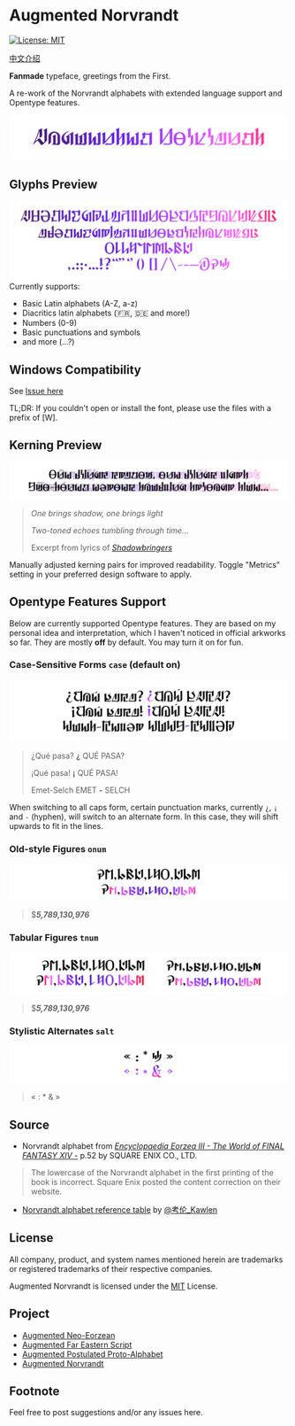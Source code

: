 # Augmented Norvrandt
[![License: MIT](https://img.shields.io/badge/License-MIT-yellow.svg)](https://opensource.org/licenses/MIT)

[中文介绍](README_CN.md)

**Fanmade** typeface, greetings from the First.

A re-work of the Norvrandt alphabets with extended language support and Opentype features.

![Augmented Norvrandt](preview/Title.svg)

## Glyphs Preview

![Alphabets](preview/Glyphs.svg)
Currently supports:
- Basic Latin alphabets (A-Z, a-z)
- Diacritics latin alphabets (🇫🇷, 🇩🇪 and more!)
- Numbers (0-9)
- Basic punctuations and symbols
- and more (…?)

## Windows Compatibility

See [Issue here](https://github.com/karaipsum/Postulated-Proto-Alphabet/issues/1#issue-2312178558)

TL;DR: If you couldn't open or install the font, please use the files with a prefix of [W].

## Kerning Preview

![Kerning](preview/Kerning.svg)
> _One brings shadow, one brings light_
> 
> _Two-toned echoes tumbling through time…_
> 
> Excerpt from lyrics of [_Shadowbringers_](https://na.finalfantasyxiv.com/blog/002805.html)

Manually adjusted kerning pairs for improved readability. Toggle "Metrics" setting in your preferred design software to apply.

## Opentype Features Support

Below are currently supported Opentype features. They are based on my personal idea and interpretation, which I haven't noticed in official arkworks so far. They are mostly **off** by default. You may turn it on for fun.

### Case-Sensitive Forms `case`  (default **on**)
![case](preview/case.svg)
> ¿Qué pasa? **¿** QUÉ PASA? 
> 
> ¡Qué pasa! **¡** QUÉ PASA!
>
> Emet-Selch EMET **-** SELCH

When switching to all caps form, certain punctuation marks, currently `¿`, `¡` and `-` (hyphen), will switch to an alternate form. In this case, they will shift upwards to fit in the lines.

### Old-style Figures `onum`

![onum](preview/OSF.svg)
> $_**5,789,130,976**_

### Tabular Figures `tnum`
![tnum](preview/TF.svg)
> $_**5,789,130,976**_

### Stylistic Alternates `salt`
![salt](preview/salt.svg)
> « : * & »

## Source

- Norvrandt alphabet from [_Encyclopaedia Eorzea III - The World of FINAL FANTASY XIV -_](https://sqex.to/Snrq9) p.52 by SQUARE ENIX CO., LTD.
> The lowercase of the Norvrandt alphabet in the first printing of the book is incorrect. Square Enix posted the content correction on their website.
- [Norvrandt alphabet reference table](https://weibo.com/2797031154/L3ClPoe87) by [@考伦_Kawlen](https://weibo.com/u/2797031154)

## License

All company, product, and system names mentioned herein are trademarks or registered trademarks of their respective companies.

Augmented Norvrandt is licensed under the [MIT](LICENSE) License.

## Project

- [Augmented Neo-Eorzean](https://github.com/karaipsum/Eorzean-Typeface)
- [Augmented Far Eastern Script](https://github.com/karaipsum/Kugane-Moji)
- [Augmented Postulated Proto-Alphabet](https://github.com/karaipsum/Postulated-Proto-Alphabet)
- [Augmented Norvrandt](https://github.com/karaipsum/Norvrandt-Typeface)

## Footnote

Feel free to post suggestions and/or any issues here.